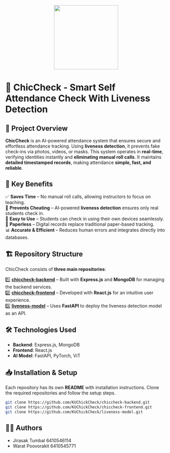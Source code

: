 <p align="center"><img src='https://github.com/user-attachments/assets/0cbbe770-96d4-472a-af8c-fefba3b159d4' width=200></p>

# 🎯 ChicCheck - Smart Self Attendance Check With Liveness Detection  

## 📌 Project Overview  
**ChicCheck** is an AI-powered attendance system that ensures secure and effortless attendance tracking. Using **liveness detection**, it prevents fake check-ins via photos, videos, or masks. This system operates in **real-time**, verifying identities instantly and **eliminating manual roll calls**. It maintains **detailed timestamped records**, making attendance **simple, fast, and reliable**.  

## 🚀 Key Benefits  
✅ **Saves Time** – No manual roll calls, allowing instructors to focus on teaching.  
🔐 **Prevents Cheating** – AI-powered **liveness detection** ensures only real students check in.  
📱 **Easy to Use** – Students can check in using their own devices seamlessly.  
📑 **Paperless** – Digital records replace traditional paper-based tracking.  
📊 **Accurate & Efficient** – Reduces human errors and integrates directly into databases.  

## 🏗️ Repository Structure  
ChicCheck consists of **three main repositories**:  

1️⃣ **[chiccheck-backend](https://github.com/KUChickCheck/chiccheck-backend)** – Built with **Express.js** and **MongoDB** for managing the backend services.  
2️⃣ **[chiccheck-frontend](https://github.com/KUChickCheck/chiccheck-frontend)** – Developed with **React.js** for an intuitive user experience.  
3️⃣ **[liveness-model](https://github.com/KUChickCheck/liveness-model)** – Uses **FastAPI** to deploy the liveness detection model as an API.  

## 🛠️ Technologies Used  
- **Backend**: Express.js, MongoDB  
- **Frontend**: React.js  
- **AI Model**: FastAPI, PyTorch, ViT

## 📥 Installation & Setup  
Each repository has its own **README** with installation instructions. Clone the required repositories and follow the setup steps.  

```bash
git clone https://github.com/KUChickCheck/chiccheck-backend.git
git clone https://github.com/KUChickCheck/chiccheck-frontend.git
git clone https://github.com/KUChickCheck/liveness-model.git
```

## 👨‍💻 Authors
- Jirasak Tumbal 6410546114
- Warat Poovorakit 6410545771
